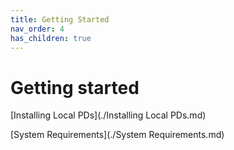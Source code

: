 ```yaml
---
title: Getting Started
nav_order: 4
has_children: true
---
```


# Getting started

[Installing Local PDs](./Installing Local PDs.md)

[System Requirements](./System Requirements.md)
